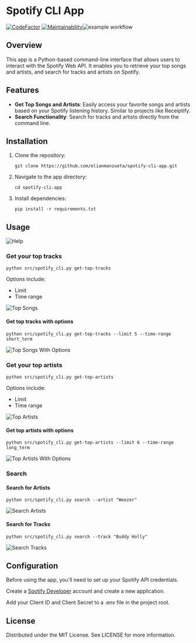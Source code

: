 # Spotify CLI App

[![CodeFactor](https://www.codefactor.io/repository/github/elianmanzueta/spotify-cli-app/badge/main)](https://www.codefactor.io/repository/github/elianmanzueta/spotify-cli-app/overview/main) [![Maintainability](https://api.codeclimate.com/v1/badges/4146453dcc13ff14ea59/maintainability)](https://codeclimate.com/github/elianmanzueta/spotify-cli-app/maintainability)![example workflow](https://github.com/elianmanzueta/spotify-cli-app/actions/workflows/workflow.yml/badge.svg)

## Overview

This app is a Python-based command-line interface that allows users to interact with the Spotify Web API. It enables you to retrieve your top songs and artists, and search for tracks and artists on Spotify.

## Features

- **Get Top Songs and Artists**: Easily access your favorite songs and artists based on your Spotify listening history. Similar to projects like Receiptify.
- **Search Functionality**: Search for tracks and artists directly from the command line.

## Installation

1. Clone the repository:

   ```git clone https://github.com/elianmanzueta/spotify-cli-app.git```

2. Navigate to the app directory:

    `cd spotify-cli-app`

3. Install dependencies:

    `pip install -r requirements.txt`

## Usage

![Help](images/Help%20page.png)

### Get your top tracks

`python src/spotify_cli.py get-top-tracks`

Options include:

- Limit
- Time range

![Top Songs](images/Top%20Songs.png)

#### Get top tracks with options

`python src/spotify_cli.py get-top-tracks --limit 5 --time-range short_term`

![Top Songs With Options](images/Top%20Songs%20with%20Options.png)

### Get your top artists

`python src/spotify_cli.py get-top-artists`

Options include:

- Limit
- Time range

![Top Artists](images/Top%20Artists.png)

#### Get top artists with options

`python src/spotify_cli.py get-top-artists --limit 6 --time-range long_term`

![Top Artists With Options](images/Top%20Artists%20with%20Options.png)

### Search

#### Search for Artists

`python src/spotify_cli.py search --artist "Weezer"`

![Search Artists](images/Search%20-%20Artists.png)

#### Search for Tracks

`python src/spotify_cli.py search --track "Buddy Holly"`

![Search Tracks](images/Search%20-%20Tracks.png)

## Configuration

Before using the app, you'll need to set up your Spotify API credentials.

Create a [Spotify Developer](https://developer.spotify.com) account and create a new application.

Add your Client ID and Client Secret to a .env file in the project root.

## License

Distributed under the MIT License. See LICENSE for more information.

